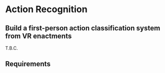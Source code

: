 # Action Recognition

## Build a first-person action classification system from VR enactments

T.B.C.

## Requirements
